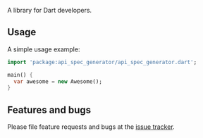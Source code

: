 A library for Dart developers.

## Usage

A simple usage example:

```dart
import 'package:api_spec_generator/api_spec_generator.dart';

main() {
  var awesome = new Awesome();
}
```

## Features and bugs

Please file feature requests and bugs at the [issue tracker][tracker].

[tracker]: http://example.com/issues/replaceme
